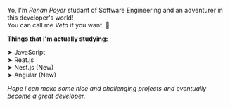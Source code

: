 Yo, I'm <i>Renan Poyer</i> studant of Software Engineering and an adventurer in this developer's world! <br>
You can call me <i>Veta</i> if you want. 👋

<b>Things that i'm actually studying:</b>

➤ JavaScript <br>
➤ Reat.js <br>
➤ Nest.js (New) <br>
➤ Angular (New) <br>

<em>Hope i can make some nice and challenging projects and eventually become a great developer.</em>
